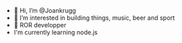 - 👋 Hi, I’m @Joankrugg
- 👀 I’m interested in building things, music, beer and sport
- 🌱 ROR developper 
- I'm currently learning node.js



